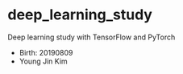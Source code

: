 # deep_learning_study
Deep learning study with TensorFlow and PyTorch
- Birth: 20190809
- Young Jin Kim

